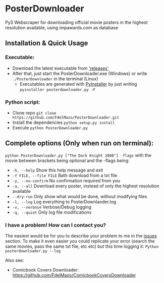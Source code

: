 # PosterDownloader
Py3 Webscraper for downloading official movie posters in the highest resolution available, using impawards.com as database

## Installation & Quick Usage

### Executable:
* Download the latest executable from ['releases'](https://github.com/FdelMazo/PosterDownloader/releases)
* After that, just start the PosterDownloader.exe (Windows) or write `./PosterDownloader` in the terminal (Linux)
    * Executables are generated with [PyInstaller](http://www.pyinstaller.org/) by just writing `pyinstaller posterdownloader.py -F`

### Python script:
* Clone repo `git clone https://github.com/FdelMazo/PosterDownloader.git`
* Install the dependencies `python setup.py install`
* Execute `python PosterDownloader.py`
        
## Complete options (Only when run on terminal):

`python PosterDownloader.py ["The Dark Knight 2008"] -flags` with the movie between brackets being optional and the -flags being:

* `-h, --help`            Show this help message and exit
* `-f FILE, --file FILE`  Bath download from a txt file
* `-y, --no-confirm`      No confirmation required from you
* `-a, --all`      Download every poster, instead of only the highest resolution available
* `--dry-run`             Only show what would be done, without modifying files
* `-l, --log`             Log everything to PosterDownlaoder.log
* `-v, --verbose`         Verbose/Debug logging
* `-q, --quiet`           Only log file modifications

### I have a problem! How can I contact you?

The easiest would be for you to describe your problem to me in the [issues](https://github.com/FdelMazo/posterdownloader/issues) section. To make it even easier you could replicate your error (search the same movies, pass the same txt file, etc etc) but this time logging it:
`Python posterdownloader.py --log`

Also see:

* Comicbook Covers Downloader: https://github.com/FdelMazo/ComicbookCoversDownloader